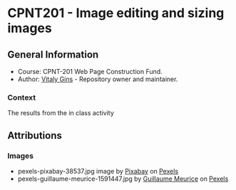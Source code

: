 # CPNT201 - Image editing and sizing images
## General Information
* Course: CPNT-201 Web Page Construction Fund.
* Author: [Vitaly Gins](https://github.com/gvitaly87) - Repository owner and maintainer.

### Context
The results from the in class activity

## Attributions
### Images
* pexels-pixabay-38537.jpg image by [Pixabay](https://www.pexels.com/@pixabay) on [Pexels](https://www.pexels.com/photo/empty-road-between-trees-38537/)
* pexels-guillaume-meurice-1591447.jpg by [Guillaume Meurice](https://www.pexels.com/@sliceisop) on [Pexels](https://www.pexels.com/photo/photography-of-fall-trees-1591447/)
